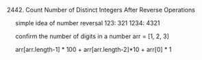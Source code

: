 2442. Count Number of Distinct Integers After Reverse Operations

simple idea of number reversal
123: 321
1234: 4321

confirm the number of digits in a number
arr = [1, 2, 3]

arr[arr.length-1] * 100 + arr[arr.length-2]*10 + arr[0] * 1

